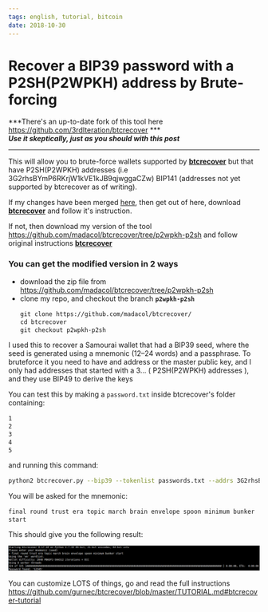 ```yaml
---
tags: english, tutorial, bitcoin
date: 2018-10-30
---
```


# Recover a BIP39 password with a P2SH(P2WPKH) address by Brute-forcing

***There's an up-to-date fork of this tool here <https://github.com/3rdIteration/btcrecover> ***\
***Use it skeptically, just as you should with this post***

---

This will allow you to brute-force wallets supported by [**btcrecover**](https://github.com/gurnec/btcrecover) but that have P2SH(P2WPKH) addresses (i.e 3G2rhsBYmP6RKrjW1kVE1kJB9qjwggaCZw) BIP141 (addresses not yet supported by btcrecover as of writing).

If my changes have been merged [here](https://github.com/gurnec/btcrecover/pull/302), then get out of here, download [**btcrecover**](https://github.com/gurnec/btcrecover) and follow it's instruction.

If not, then download my version of the tool <https://github.com/madacol/btcrecover/tree/p2wpkh-p2sh> and follow original instructions [**btcrecover**](https://github.com/gurnec/btcrecover)

### You can get the modified version in 2 ways

- download the zip file from <https://github.com/madacol/btcrecover/tree/p2wpkh-p2sh>
- clone my repo, and checkout the branch **`p2wpkh-p2sh`**
  ```
  git clone https://github.com/madacol/btcrecover/
  cd btcrecover
  git checkout p2wpkh-p2sh
  ```

I used this to recover a Samourai wallet that had a BIP39 seed, where the seed is generated using a mnemonic (12–24 words) and a passphrase. To bruteforce it you need to have and address or the master public key, and I only had addresses that started with a 3… ( P2SH(P2WPKH) addresses ), and they use BIP49 to derive the keys

You can test this by making a `password.txt` inside btcrecover's folder containing:

```
1
2
3
4
5
```

and running this command:

```bash
python2 btcrecover.py --bip39 --tokenlist passwords.txt --addrs 3G2rhsBYmP6RKrjW1kVE1kJB9qjwggaCZw --mnemonic-prompt --addr-limit 1 --bip32-path "m/49'/0'/0'/0"
```

You will be asked for the mnemonic:

    final round trust era topic march brain envelope spoon minimum bunker start

This should give you the following result:

![console screenshot showing the recovered password "12345"](image-9.png)

You can customize LOTS of things, go and read the full instructions <https://github.com/gurnec/btcrecover/blob/master/TUTORIAL.md#btcrecover-tutorial>
